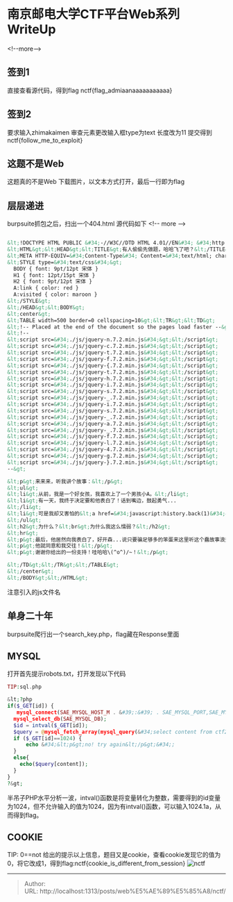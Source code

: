 # 南京邮电大学CTF平台Web系列WriteUp

&lt;!--more--&gt;

## 签到1

直接查看源代码，得到flag
nctf{flag_admiaanaaaaaaaaaaa}

## 签到2
要求输入zhimakaimen
审查元素更改输入框type为text 长度改为11
提交得到nctf{follow_me_to_exploit}

## 这题不是Web
这题真的不是Web
下载图片，以文本方式打开，最后一行即为flag

## 层层递进
burpsuite抓包之后，扫出一个404.html
源代码如下
&lt;!-- more --&gt;
``` html

&lt;!DOCTYPE HTML PUBLIC &#34;-//W3C//DTD HTML 4.01//EN&#34; &#34;http://www.w3.org/TR/html4/strict.dtd&#34;&gt;
&lt;HTML&gt;&lt;HEAD&gt;&lt;TITLE&gt;有人偷偷先做题，哈哈飞了吧？&lt;/TITLE&gt;
&lt;META HTTP-EQUIV=&#34;Content-Type&#34; Content=&#34;text/html; charset=GB2312&#34;&gt;
&lt;STYLE type=&#34;text/css&#34;&gt;
  BODY { font: 9pt/12pt 宋体 }
  H1 { font: 12pt/15pt 宋体 }
  H2 { font: 9pt/12pt 宋体 }
  A:link { color: red }
  A:visited { color: maroon }
&lt;/STYLE&gt;
&lt;/HEAD&gt;&lt;BODY&gt;
&lt;center&gt;
&lt;TABLE width=500 border=0 cellspacing=10&gt;&lt;TR&gt;&lt;TD&gt;
&lt;!-- Placed at the end of the document so the pages load faster --&gt;
&lt;!--  
&lt;script src=&#34;./js/jquery-n.7.2.min.js&#34;&gt;&lt;/script&gt;
&lt;script src=&#34;./js/jquery-c.7.2.min.js&#34;&gt;&lt;/script&gt;
&lt;script src=&#34;./js/jquery-t.7.2.min.js&#34;&gt;&lt;/script&gt;
&lt;script src=&#34;./js/jquery-f.7.2.min.js&#34;&gt;&lt;/script&gt;
&lt;script src=&#34;./js/jquery-{.7.2.min.js&#34;&gt;&lt;/script&gt;
&lt;script src=&#34;./js/jquery-t.7.2.min.js&#34;&gt;&lt;/script&gt;
&lt;script src=&#34;./js/jquery-h.7.2.min.js&#34;&gt;&lt;/script&gt;
&lt;script src=&#34;./js/jquery-i.7.2.min.js&#34;&gt;&lt;/script&gt;
&lt;script src=&#34;./js/jquery-s.7.2.min.js&#34;&gt;&lt;/script&gt;
&lt;script src=&#34;./js/jquery-_.7.2.min.js&#34;&gt;&lt;/script&gt;
&lt;script src=&#34;./js/jquery-i.7.2.min.js&#34;&gt;&lt;/script&gt;
&lt;script src=&#34;./js/jquery-s.7.2.min.js&#34;&gt;&lt;/script&gt;
&lt;script src=&#34;./js/jquery-_.7.2.min.js&#34;&gt;&lt;/script&gt;
&lt;script src=&#34;./js/jquery-a.7.2.min.js&#34;&gt;&lt;/script&gt;
&lt;script src=&#34;./js/jquery-_.7.2.min.js&#34;&gt;&lt;/script&gt;
&lt;script src=&#34;./js/jquery-f.7.2.min.js&#34;&gt;&lt;/script&gt;
&lt;script src=&#34;./js/jquery-l.7.2.min.js&#34;&gt;&lt;/script&gt;
&lt;script src=&#34;./js/jquery-4.7.2.min.js&#34;&gt;&lt;/script&gt;
&lt;script src=&#34;./js/jquery-g.7.2.min.js&#34;&gt;&lt;/script&gt;
&lt;script src=&#34;./js/jquery-}.7.2.min.js&#34;&gt;&lt;/script&gt;
--&gt;

&lt;p&gt;来来来，听我讲个故事：&lt;/p&gt;
&lt;ul&gt;
&lt;li&gt;从前，我是一个好女孩，我喜欢上了一个男孩小A。&lt;/li&gt;
&lt;li&gt;有一天，我终于决定要和他表白了！话到嘴边，鼓起勇气...
&lt;/li&gt;
&lt;li&gt;可是我却又害怕的&lt;a href=&#34;javascript:history.back(1)&#34;&gt;后退&lt;/a&gt;了。。。&lt;/li&gt;
&lt;/ul&gt;
&lt;h2&gt;为什么？&lt;br&gt;为什么我这么懦弱？&lt;/h2&gt;
&lt;hr&gt;
&lt;p&gt;最后，他居然向我表白了，好开森...说只要骗足够多的笨蛋来这里听这个蠢故事浪费时间，&lt;/p&gt;
&lt;p&gt;他就同意和我交往！&lt;/p&gt;
&lt;p&gt;谢谢你给出的一份支持！哇哈哈\(^o^)/~！&lt;/p&gt;

&lt;/TD&gt;&lt;/TR&gt;&lt;/TABLE&gt;
&lt;/center&gt;
&lt;/BODY&gt;&lt;/HTML&gt;
```
注意引入的js文件名

## 单身二十年
burpsuite爬行出一个search_key.php，flag藏在Response里面

## MYSQL
打开首先提示robots.txt，打开发现以下代码

``` php
TIP:sql.php

&lt;?php
if($_GET[id]) {
   mysql_connect(SAE_MYSQL_HOST_M . &#39;:&#39; . SAE_MYSQL_PORT,SAE_MYSQL_USER,SAE_MYSQL_PASS);
  mysql_select_db(SAE_MYSQL_DB);
  $id = intval($_GET[id]);
  $query = @mysql_fetch_array(mysql_query(&#34;select content from ctf2 where id=&#39;$id&#39;&#34;));
  if ($_GET[id]==1024) {
      echo &#34;&lt;p&gt;no! try again&lt;/p&gt;&#34;;
  }
  else{
    echo($query[content]);
  }
}
?&gt;
```
半吊子PHP水平分析一波，intval()函数是将变量转化为整数，需要得到的id变量为1024，但不允许输入的值为1024，因为有intval()函数，可以输入1024.1a，从而得到flag。

## COOKIE
TIP: 0==not
给出的提示以上信息，题目又是cookie，查看cookie发现它的值为0，将它改成1，得到flag:nctf{cookie_is_different_from_session}
![nctf](https://blog-1251613845.cos.ap-shanghai.myqcloud.com/nctf1.png)



---

> Author:   
> URL: http://localhost:1313/posts/web%E5%AE%89%E5%85%A8/nctf/  

